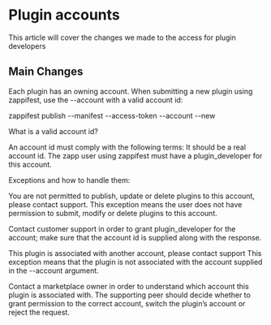 # Plugin accounts

This article will cover the changes we made to the access for plugin developers

## Main Changes

Each plugin has an owning account.
When submitting a new plugin using zappifest, use the --account with a valid account id:

zappifest publish --manifest <path-to-manifest-json-file> --access-token <zapp-access-token> --account <account-id> --new

What is a valid account id?

An account id must comply with the following terms:
It should be a real account id.
The zapp user using zappifest must have a plugin_developer for this account.

Exceptions and how to handle them:

You are not permitted to publish, update or delete plugins to this account, please contact support.
This exception means the user does not have permission to submit, modify or delete plugins to this account.

Contact customer support in order to grant plugin_developer for the account; make sure that the account id is supplied along with the response.

This plugin is associated with another account, please contact support
This exception means that the plugin is not associated with the account supplied in the --account argument.

Contact a marketplace owner in order to understand which account this plugin is associated with.
The supporting peer should decide whether to grant permission to the correct account, switch the plugin’s account or reject the request.


